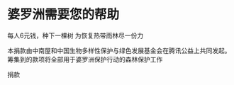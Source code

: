 <!DOCTYPE html>
<html lang="zh">
    <head>
      <meta charset="GB2312">
      <title>支持我们</title>
      <herf="style.css">
    </head>
    <body>
       <h1>婆罗洲需要您的帮助</h1>
       <p>每人6元钱，种下一棵树
          为恢复热带雨林尽一份力</p>
       <p>本捐款由中南屋和中国生物多样性保护与绿色发展基金会在腾讯公益上共同发起。筹集到的款项将全部用于婆罗洲保护行动的森林保护工作</p>
       <a herf="https://ssl.gongyi.qq.com/m/weixin/detail.htm?showwxpaytitle=1&pid=36824&et=fwh_gzh&gt=sch&ADTAG=idx.m.sch&bid=&pt=">捐款          </a>
    </body>   
</html>
